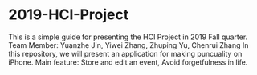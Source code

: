 # 2019-HCI-Project
This is a simple guide for presenting the HCI Project in 2019 Fall quarter.
Team Member: Yuanzhe Jin, Yiwei Zhang, Zhuping Yu, Chenrui Zhang
In this repository, we will present an application for making puncuality on iPhone.
Main feature: Store and edit an event, Avoid forgetfulness in life. 
